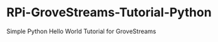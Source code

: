 RPi-GroveStreams-Tutorial-Python
================================

Simple Python Hello World Tutorial for GroveStreams

